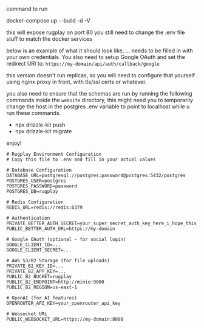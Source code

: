 command to run

docker-compose up --build -d -V

this will expose rugplay on port 80
you still need to change the .env file stuff to match the docker services

below is an example of what it should look like, ... needs to be filled in with your own credentials.
You also need to setup Google OAuth and set the redirect URI to: `https://my-domain/api/auth/callback/google`

this version doesn't run replicas, so you will need to configure that yourself using nginx proxy in front, with tls/ssl certs or whatever.

you also need to ensure that the schemas are run by running the following commands inside the `website` directory, this might need you to temporarily change the host in the postgres .env variable to point to localhost while u run these commands.

- npx drizzle-kit push
- npx drizzle-kit migrate

enjoy!

```
# Rugplay Environment Configuration
# Copy this file to .env and fill in your actual values

# Database Configuration
DATABASE_URL=postgresql://postgres:password@postgres:5432/postgres
POSTGRES_USER=postgres
POSTGRES_PASSWORD=password
POSTGRES_DB=rugplay

# Redis Configuration
REDIS_URL=redis://redis:6379

# Authentication
PRIVATE_BETTER_AUTH_SECRET=your_super_secret_auth_key_here_i_hope_this_is_longer_than_64
PUBLIC_BETTER_AUTH_URL=https://my-domain

# Google OAuth (optional - for social login)
GOOGLE_CLIENT_ID=...
GOOGLE_CLIENT_SECRET=...

# AWS S3/B2 Storage (for file uploads)
PRIVATE_B2_KEY_ID=...
PRIVATE_B2_APP_KEY=...
PUBLIC_B2_BUCKET=rugplay
PUBLIC_B2_ENDPOINT=http://minio:9000
PUBLIC_B2_REGION=us-east-1

# OpenAI (for AI features)
OPENROUTER_API_KEY=your_openrouter_api_key

# Websocket URL
PUBLIC_WEBSOCKET_URL=https://my-domain:8080
```

